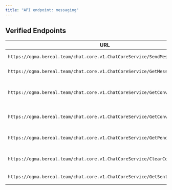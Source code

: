 ```yaml
---
title: "API endpoint: messaging"
---
```


## Verified Endpoints

| URL                                                                          | Use                            |
|------------------------------------------------------------------------------|--------------------------------|
| `https://ogma.bereal.team/chat.core.v1.ChatCoreService/SendMessage`          | POST message                   |
| `https://ogma.bereal.team/chat.core.v1.ChatCoreService/GetMessages`          | GET message                    |
| `https://ogma.bereal.team/chat.core.v1.ChatCoreService/GetConversationsById` | GET message with the member id |
| `https://ogma.bereal.team/chat.core.v1.ChatCoreService/GetConversationFeed`  | GET the conversation Feed      |
| `https://ogma.bereal.team/chat.core.v1.ChatCoreService/GetPendingInvites`    | GET the pending invitations    |    
| `https://ogma.bereal.team/chat.core.v1.ChatCoreService/ClearConversation`    | POST clear message Feed        |    
| `https://ogma.bereal.team/chat.core.v1.ChatCoreService/GetSentInvites`       | GET invitations                |    



